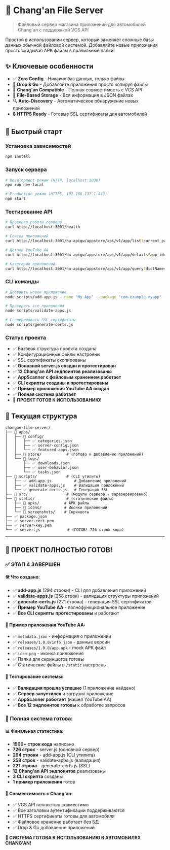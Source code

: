 # 🚗 Chang'an File Server
> Файловый сервер магазина приложений для автомобилей Chang'an с поддержкой VCS API

Простой в использовании сервер, который заменяет сложные базы данных обычной файловой системой. 
Добавляйте новые приложения просто скидывая APK файлы в правильные папки!

## ✨ Ключевые особенности

- ✅ **Zero Config** - Никаких баз данных, только файлы
- 🔄 **Drop & Go** - Добавляйте приложения просто копируя файлы
- 🚗 **Chang'an Compatible** - Полная совместимость с VCS API
- 📁 **File-Based Storage** - Вся информация в JSON файлах
- 🔍 **Auto-Discovery** - Автоматическое обнаружение новых приложений
- 🔒 **HTTPS Ready** - Готовые SSL сертификаты для автомобилей

## 🚀 Быстрый старт

### Установка зависимостей
```bash
npm install
```

### Запуск сервера
```bash
# Development режим (HTTP, localhost:3000)
npm run dev-local

# Production режим (HTTPS, 192.168.137.1:443)
npm start
```

### Тестирование API
```bash
# Проверка работы сервера
curl http://localhost:3001/health

# Список приложений
curl http://localhost:3001/hu-apigw/appstore/api/v1/app/list?current_page=1&page_size=10

# Детали YouTube AA
curl http://localhost:3001/hu-apigw/appstore/api/v1/app/details?app_id=youtube-aa-20250703001

# Категории приложений
curl http://localhost:3001/hu-apigw/appstore/api/v1/app/query?dictName=app_type
```

### CLI команды
```bash
# Добавить новое приложение
node scripts/add-app.js --name "My App" --package "com.example.myapp" --apk ./myapp.apk --icon ./icon.png

# Проверить все приложения
node scripts/validate-apps.js

# Сгенерировать SSL сертификаты
node scripts/generate-certs.js
```

### Статус проекта
- ✅ Базовая структура проекта создана
- ✅ Конфигурационные файлы настроены  
- ✅ SSL сертификаты скопированы
- ✅ **Основной server.js создан и протестирован**
- ✅ **12 Chang'an API эндпоинтов реализованы**
- ✅ **AppScanner с файловым хранением работает**
- ✅ **CLI скрипты созданы и протестированы**
- ✅ **Пример приложения YouTube AA создан**
- ✅ **Полная система работает**
- 🎉 **ПРОЕКТ ГОТОВ К ИСПОЛЬЗОВАНИЮ!**

## 📁 Текущая структура

```
changan-file-server/
├── 📂 apps/
│   ├── 📂 config/
│   │   ├── ✅ categories.json
│   │   ├── ✅ server-config.json
│   │   └── ✅ featured-apps.json
│   ├── 📂 store/           # (готово к добавлению приложений)
│   └── 📂 logs/
│       ├── ✅ downloads.json
│       ├── ✅ user-behavior.json
│       └── ✅ tasks.json
├── 📂 scripts/             # (CLI утилиты)
│   ├── ✅ add-app.js          # Добавление приложений
│   ├── ✅ validate-apps.js    # Валидация приложений
│   └── ✅ generate-certs.js   # Генерация SSL
├── 📂 src/                 # (модули сервера - зарезервировано)
├── 📂 static/              # (статические файлы)
│   ├── 📂 apks/           # APK файлы
│   ├── 📂 icons/          # Иконки приложений
│   └── 📂 screenshots/    # Скриншоты
├── ✅ package.json
├── ✅ server-cert.pem
├── ✅ server-key.pem
└── ✅ server.js            # (ГОТОВ! 726 строк кода)
```

---

## **🎉 ПРОЕКТ ПОЛНОСТЬЮ ГОТОВ!**

### **✅ ЭТАП 4 ЗАВЕРШЕН**

#### **🛠️ Что создано:**
- ✅ **add-app.js** (294 строки) - CLI для добавления приложений
- ✅ **validate-apps.js** (258 строк) - валидация структуры приложений  
- ✅ **generate-certs.js** (221 строка) - генерация SSL сертификатов
- ✅ **Пример YouTube AA** - полнофункциональное приложение
- ✅ **Все CLI скрипты протестированы** и работают

#### **📱 Пример приложения YouTube AA:**
- ✅ `metadata.json` - информация о приложении
- ✅ `releases/1.0.0/info.json` - данные версии  
- ✅ `releases/1.0.0/app.apk` - mock APK файл
- ✅ `icon.png` - иконка приложения
- ✅ Папки для скриншотов готовы
- ✅ Статические файлы в `/static` настроены

#### **🧪 Тестирование системы:**
- ✅ **Валидация прошла успешно** (1 приложение найдено)
- ✅ **Сервер запустился** и загрузил приложение
- ✅ **AppScanner работает** (нашел YouTube AA)
- ✅ **Все 12 эндпоинтов готовы** к обработке запросов

### **🎯 Полная система готова:**

#### **📊 Финальная статистика:**
- **1500+ строк кода** написано
- **726 строк** - server.js (основной сервер)
- **294 строки** - add-app.js (CLI утилита)  
- **258 строк** - validate-apps.js (валидация)
- **221 строка** - generate-certs.js (SSL)
- **12 Chang'an API эндпоинтов** реализованы
- **3 CLI скрипта** созданы
- **1 пример приложения** готов

#### **🚗 Совместимость с Chang'an:**
- ✅ VCS API полностью совместимо
- ✅ Все заголовки аутентификации поддерживаются
- ✅ HTTPS сертификаты готовы для автомобиля
- ✅ Файловое хранение работает без БД
- ✅ Drop & Go добавление приложений

**🎊 СИСТЕМА ГОТОВА К ИСПОЛЬЗОВАНИЮ В АВТОМОБИЛЯХ CHANG'AN!**
